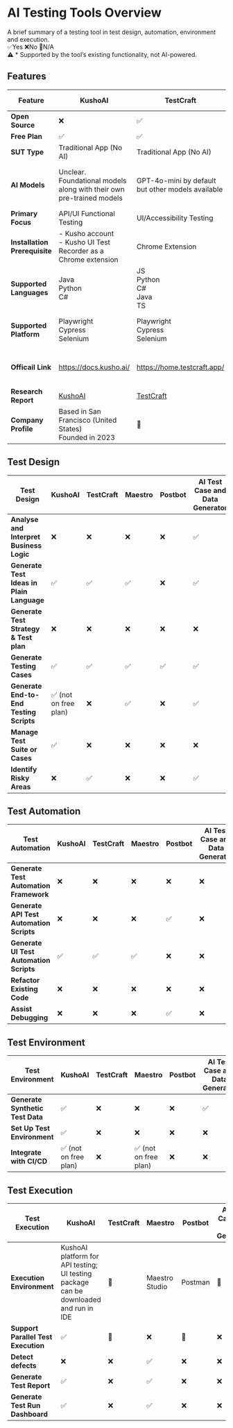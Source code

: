 # AI Testing Tools Overview
A brief summary of a testing tool in test design, automation, environment and execution. </br>
✅Yes ❌No 🚫N/A </br> 
⚠️ \* Supported by the tool’s existing functionality, not AI-powered.


## Features ##
| Feature                      |KushoAI  |TestCraft  |Maestro |Postbot   |AI Test Case and Data Generator|NVIDIA NeMo Data Designer  |Testim Copilot Coding Assistant  |Playwright Agents| Mabl  |
|------------------------------|---------|-----------|--------|----------|-------------------------------|---------------------------|---------------------------------|-----------------|-------|
|**Open Source**               |❌       |✅        | ✅     | ❌      |✅                            |❌                         |❌                               |✅              |❌     |
|**Free Plan**                 |✅       |✅        | ✅     |✅       |✅ (10 cases per month)       |❌ (free 90 day in prod)   |❌ ( 30-day trial )              |✅              |❌ ( 14-day trial )|  
|**SUT Type**                  |Traditional App (No AI)    | Traditional App (No AI) |  Traditional App (No AI)       |Traditional App (No AI)     |Traditional App (No AI)| AI-based App & Traditional App (No AI) |  Traditional App (No AI)  |Traditional App (No AI)|Traditional App (No AI)|
|**AI Models**                 |Unclear. Foundational models along with their own pre-trained models  |  GPT-4o-mini by default but other models available         | Defaults: gpt-4o for OpenAI, claude-3-5-sonnet-20240620 for Claude        |OpenAI models         |gpt-4.1-mini but can be changed with openAI API key| Configurable - Any model |OpenAI models         |GPT-5 mini - other models available|Gemini, OpenAI, and Claude  |
|**Primary Focus**             |API/UI Functional Testing         |UI/Accessibility Testing         | Mobile/Browser UI        | API Functional and Performance Testing        |Test Case and Data Generator|Synthetic Data Generation  |UI Testing    |Test Case Generator & Automated UI tests|API/UI/Mobile Testing |
|**Installation Prerequisite** |- Kusho account</br> - Kusho UI Test Recorder as a Chrome extension  | Chrome Extension          | Maestro  Studio and an iOS/Android emulator        |Not required as integrated into Postman UI         |Not required|Docker and Docker Compose, NGC API Key, NGC CLI   |-Testim account</br> - Testim Editor as a Chrome or Edge extension |Install definitions to project| Mabl Desktop App |
|**Supported Languages**       | Java</br> Python</br> C#  |  JS</br> Python</br> C#</br> Java</br> TS         |  Actions written in .yaml file       |JavaScript          |Data generator - JSON, CSV, SQL Insert Statements, XML, HTML Table, BDD Gherkin | Python  | JavaScript| Typescript/Javascript| JavaScript |
|**Supported Platform**        |Playwright</br> Cypress</br> Selenium</br>        |  Playwright</br> Cypress</br> Selenium</br>         | Can be used no matter what framework the team uses        |Postman         |🚫|  NeMo Microservices Python SDK  | 🚫 |Playwright| 🚫 |
|**Officail Link**             | https://docs.kusho.ai/       |  https://home.testcraft.app/         |  https://maestro.dev/       |https://www.postman.com/product/postbot/         |https://www.testingtools.ai/free-tools/ai-test-case-generator/|   https://docs.nvidia.com/nemo/microservices/latest/generate-synthetic-data/index.html|  https://help.testim.io/docs/coding-assistant| https://playwright.dev/docs/test-agents | https://help.mabl.com/hc/en-us/articles/26881384186004-How-mabl-enhances-your-testing-with-AI|
|**Research Report**           | [KushoAI](https://github.com/XChenscottlogic/AI-Testing-Experiment/blob/main/KushoAI/README.md)      |  [TestCraft](https://github.com/XChenscottlogic/AI-Testing-Experiment/blob/main/TestCraft/README.md)        | [Maestro](https://github.com/XChenscottlogic/AI-Testing-Experiment/blob/main/Maestro/README.md)         |[Postbot](https://github.com/XChenscottlogic/AI-Testing-Experiment/blob/main/Postbot/README.md)         |[AI Test Case & Data Generator](https://github.com/XChenscottlogic/AI-Testing-Experiment/tree/main/AI%20Test%20Case%20%26%20Data%20Generator)| [NVIDIA NeMo Data Designer](https://github.com/XChenscottlogic/AI-Testing-Experiment/tree/main/NVIDIA%20NeMo%20Data%20Designer)| [Testim Copilot Coding Assistant](https://github.com/XChenscottlogic/AI-Testing-Experiment/blob/main/Testim/README.md) |[Playwright Agents](https://github.com/XChenscottlogic/AI-Testing-Experiment/blob/main/playwright-agents/README.md) |[Mabl](https://github.com/XChenscottlogic/AI-Testing-Experiment/blob/Xin-branch/Mabl/README.md)|
|**Company Profile**           |Based in San Francisco (United States)</br> Founded in 2023       |    🚫       | 🚫        |Developed by Postman in 2023         |🚫| Formerly Gretel, acquired by Nvidia in 2025.  |Based in San Francisco (United States)</br> Founded in 2014 | Playwright | Based in Boston (United States)</br> Founded in 2016| 

## 	Test Design ##
| Test Design                               | KushoAI | TestCraft | Maestro    | Postbot |AI Test Case and Data Generator|NVIDIA NeMo Data Designer  |Testim Copilot Coding Assistant  | Playwright |Mabl  |
|-------------------------------------------|---------|-----------|------------|---------|-------------------------------|---------------------------|---------------------------------|------------|------|
|**Analyse and Interpret Business Logic**   |❌       |❌        | ❌        |❌       |✅                             |❌                        |❌                               |✅         |❌    |
|**Generate Test Ideas in Plain Language**  |✅       |✅        | ✅        |❌       |✅                             |❌                        |❌                               |✅         |✅    |
|**Generate Test Strategy & Test plan**     |❌       |❌        | ❌        |❌       |❌                             |❌                        |✅*                              |✅         |✅*   |
|**Generate Testing Cases**                 |✅       |✅        | ✅        |✅       |✅                             |❌                        |✅                               |✅         |✅    |
|**Generate End-to-End Testing Scripts**    |✅ (not on free plan)      |❌        | ✅        |❌       |✅           |❌                        |✅*                              |✅         |✅    |
|**Manage Test Suite or Cases**             |✅       |❌        | ❌        |❌       |❌                             |❌                        |✅*                              |✅         |✅*   |
|**Identify Risky Areas**                   |❌       |✅        | ❌        |❌       |✅                             |❌                        |❌                               |✅         |❌    |

## 	Test Automation ##
| Test Automation                           | KushoAI | TestCraft | Maestro | Postbot |AI Test Case and Data Generator|NVIDIA NeMo Data Designer  |Testim Copilot Coding Assistant  |Playwright|Mabl  |
|-------------------------------------------|---------|-----------|---------|---------|-------------------------------|---------------------------|---------------------------------|----------|------|
|**Generate Test Automation Framework**     |❌      |❌         |❌       |❌      |❌                            |❌                         |❌                               |✅       |❌    |
|**Generate API Test Automation Scripts**   |❌      |❌         | ❌      |✅      |❌                            |❌                         |❌                               |✅       |✅    |
|**Generate UI Test Automation Scripts**    |✅      |✅         | ✅      |❌      |❌                            |❌                         |✅                               |✅       |✅    |
|**Refactor Existing Code**                 |❌      |❌         | ❌      |❌      |❌                            |❌                         |❌                               |✅       |✅    |
|**Assist Debugging**                       |❌      |❌         | ❌      |✅      |❌                            |❌                         |✅                               |✅       |✅    |    

## 	Test Environment ##
| Test Environment                          | KushoAI | TestCraft | Maestro | Postbot |AI Test Case and Data Generator|NVIDIA NeMo Data Designer|Testim Copilot Coding Assistant      |Playwright|Mabl  |
|-------------------------------------------|---------|-----------|---------|---------|-------------------------------|-------------------------|-------------------------------------|---------|-------|
|**Generate Synthetic Test Data**           |✅       |❌        |❌       |❌      |✅                             |✅                      |✅*                                  |✅      |❌     |
|**Set Up Test Environment**                |✅       |❌        |❌       |❌      |❌                             |❌                      |✅*                                  |✅      |❌     |
|**Integrate with CI/CD**                   |✅ (not on free plan) |❌     |✅ (not on free plan)|❌      |❌       |❌                      |✅*                                  |✅      |✅*    |

## 	Test Execution ##
| Test Execution                            | KushoAI | TestCraft | Maestro | Postbot |AI Test Case and Data Generator|NVIDIA NeMo Data Designer  |Testim Copilot Coding Assistant      |Playwright|Mabl  |
|-------------------------------------------|---------|-----------|---------|---------|-------------------------------|---------------------------|-------------------------------------|-----------|-----|
|**Execution Environment**                  |KushoAI platform for API testing;</br> UI testing package can be downloaded and run in IDE | 🚫  |  Maestro Studio  |Postman |🚫 | IDE   |Testim Interface |Visual Studio Code - Insiders| Mabl Desktop App     |
|**Support Parallel Test Execution**        |✅      |🚫         |❌       |🚫      |❌                             |🚫                        |✅*                                  |✅       |❌    |
|**Detect defects**                         |❌      |❌         |✅       |❌      |❌                             |❌                        |✅*                                  |✅       |❌    |
|**Generate Test Report**                   |✅      |❌         |✅       |❌      |❌                             |❌                        |✅*                                  |✅       |✅*   |
|**Generate Test Run Dashboard**            |✅      |❌         |✅       |❌      |❌                             |❌                        |✅*                                  |✅       |✅*   |
  
